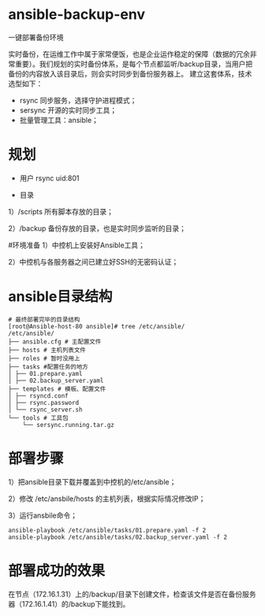 # ansible-backup-env
一键部署备份环境

实时备份，在运维工作中属于家常便饭，也是企业运作稳定的保障（数据的冗余非常重要）。我们规划的实时备份体系，是每个节点都监听/backup目录，当用户把备份的内容放入该目录后，则会实时同步到备份服务器上。 建立这套体系，技术选型如下：
- rsync 同步服务，选择守护进程模式；
- sersync 开源的实时同步工具；
- 批量管理工具：ansible；

# 规划
- 用户
rsync uid:801

- 目录

1）/scripts 所有脚本存放的目录；

2）/backup 备份存放的目录，也是实时同步监听的目录；


#环境准备
1）中控机上安装好Ansible工具；

2）中控机与各服务器之间已建立好SSH的无密码认证；

# ansible目录结构
```
# 最终部署完毕的目录结构
[root@Ansible-host-80 ansible]# tree /etc/ansible/
/etc/ansible/
├── ansible.cfg # 主配置文件
├── hosts # 主机列表文件
├── roles # 暂时没用上
├── tasks #配置任务的地方
│ ├── 01.prepare.yaml
│ ├── 02.backup_server.yaml
├── templates # 模板、配置文件
│ ├── rsyncd.conf
│ ├── rsync.password
│ └── rsync_server.sh
└── tools # 工具包
    └── sersync.running.tar.gz
```

# 部署步骤

1）把ansible目录下载并覆盖到中控机的/etc/ansible；

2）修改 /etc/ansbile/hosts 的主机列表，根据实际情况修改IP；

3）运行ansbile命令；
```
ansible-playbook /etc/ansible/tasks/01.prepare.yaml -f 2
ansible-playbook /etc/ansible/tasks/02.backup_server.yaml -f 2
```
# 部署成功的效果
在节点（172.16.1.31）上的/backup/目录下创建文件，检查该文件是否在备份服务器（172.16.1.41）的/backup下能找到。
